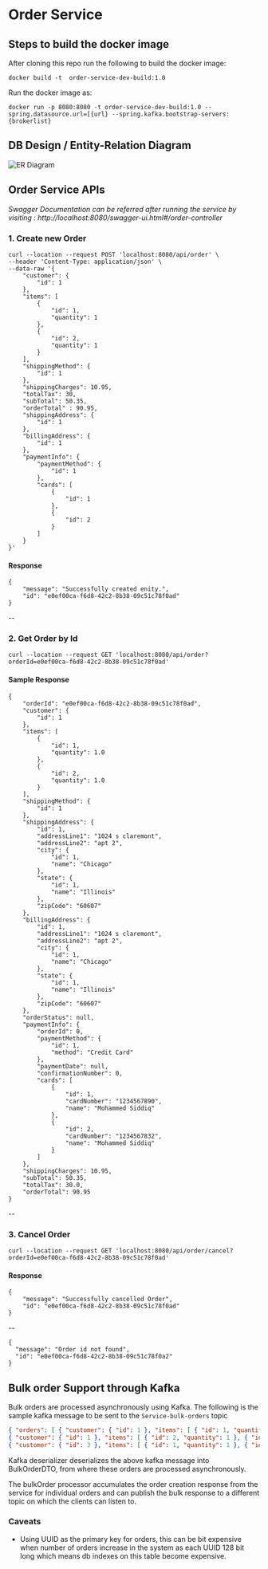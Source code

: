 # Order Service

## Steps to build the docker image

After cloning this repo run the following to build the docker image:

```docker build -t  order-service-dev-build:1.0```

Run the docker image as:

```docker run -p 8080:8080 -t order-service-dev-build:1.0 --spring.datasource.url=[{url} --spring.kafka.bootstrap-servers:{brokerlist}```

## DB Design / Entity-Relation Diagram

![ER Diagram](EntitiesUML.png)

## Order Service APIs

_Swagger Documentation can be referred after running the service by visiting : http://localhost:8080/swagger-ui.html#/order-controller_

### 1. Create new Order 

    curl --location --request POST 'localhost:8080/api/order' \
    --header 'Content-Type: application/json' \
    --data-raw '{
        "customer": {
            "id": 1
        },
        "items": [
            {
                "id": 1,
                "quantity": 1
            },
            {
                "id": 2,
                "quantity": 1
            }
        ],
        "shippingMethod": {
            "id": 1
        },
        "shippingCharges": 10.95,
        "totalTax": 30,
        "subTotal": 50.35,
        "orderTotal" : 90.95,
        "shippingAddress": {
            "id": 1
        },
        "billingAddress": {
            "id": 1
        },
        "paymentInfo": {
            "paymentMethod": {
                "id": 1
            },
            "cards": [
                {
                    "id": 1
                },
                {
                    "id": 2
                }
            ]
        }
    }'
    
    
#### Response

    {
        "message": "Successfully created enity.",
        "id": "e0ef00ca-f6d8-42c2-8b38-09c51c78f0ad"
    }
    
--

### 2. Get Order by Id

    curl --location --request GET 'localhost:8080/api/order?orderId=e0ef00ca-f6d8-42c2-8b38-09c51c78f0ad'
 
 #### Sample Response
 
 
    {
        "orderId": "e0ef00ca-f6d8-42c2-8b38-09c51c78f0ad",
        "customer": {
            "id": 1
        },
        "items": [
            {
                "id": 1,
                "quantity": 1.0
            },
            {
                "id": 2,
                "quantity": 1.0
            }
        ],
        "shippingMethod": {
            "id": 1
        },
        "shippingAddress": {
            "id": 1,
            "addressLine1": "1024 s claremont",
            "addressLine2": "apt 2",
            "city": {
                "id": 1,
                "name": "Chicago"
            },
            "state": {
                "id": 1,
                "name": "Illinois"
            },
            "zipCode": "60607"
        },
        "billingAddress": {
            "id": 1,
            "addressLine1": "1024 s claremont",
            "addressLine2": "apt 2",
            "city": {
                "id": 1,
                "name": "Chicago"
            },
            "state": {
                "id": 1,
                "name": "Illinois"
            },
            "zipCode": "60607"
        },
        "orderStatus": null,
        "paymentInfo": {
            "orderId": 0,
            "paymentMethod": {
                "id": 1,
                "method": "Credit Card"
            },
            "paymentDate": null,
            "confirmationNumber": 0,
            "cards": [
                {
                    "id": 1,
                    "cardNumber": "1234567890",
                    "name": "Mohammed Siddiq"
                },
                {
                    "id": 2,
                    "cardNumber": "1234567832",
                    "name": "Mohammed Siddiq"
                }
            ]
        },
        "shippingCharges": 10.95,
        "subTotal": 50.35,
        "totalTax": 30.0,
        "orderTotal": 90.95
    }
    
    
--

### 3. Cancel Order

    curl --location --request GET 'localhost:8080/api/order/cancel?orderId=e0ef00ca-f6d8-42c2-8b38-09c51c78f0ad'
         

#### Response

    {
        "message": "Successfully cancelled Order",
        "id": "e0ef00ca-f6d8-42c2-8b38-09c51c78f0ad"
    }
   
--  

    
    {
      "message": "Order id not found",
      "id": "e0ef00ca-f6d8-42c2-8b38-09c51c78f0a2"
    }

      
## Bulk order Support through Kafka

Bulk orders are processed asynchronously using Kafka. The following is the sample kafka message to be sent to the `Service-bulk-orders` topic


```json
{ "orders": [ { "customer": { "id": 1 }, "items": [ { "id": 1, "quantity": 1 }, { "id": 2, "quantity": 1 } ], "shippingMethod": { "id": 1 }, "shippingCharges": 10.95, "totalTax": 30, "subTotal": 50.35, "orderTotal": 90.95, "shippingAddress": { "id": 1 }, "billingAddress": { "id": 1 }, "paymentInfo": { "paymentMethod": { "id": 1 }, "cards": [ { "id": 1 }, { "id": 2 } ] } },
{ "customer": { "id": 1 }, "items": [ { "id": 2, "quantity": 1 }, { "id": 3, "quantity": 1 } ], "shippingMethod": { "id": 1 }, "shippingCharges": 100.95, "totalTax": 130, "subTotal": 150.35, "orderTotal": 190.95, "shippingAddress": { "id": 2 }, "billingAddress": { "id": 2 }, "paymentInfo": { "paymentMethod": { "id": 1 }, "cards": [ { "id": 3 }, { "id": 4 } ] } },
{ "customer": { "id": 3 }, "items": [ { "id": 1, "quantity": 1 }, { "id": 2, "quantity": 1 } ], "shippingMethod": { "id": 1 }, "shippingCharges": 10.95, "totalTax": 30, "subTotal": 50.35, "orderTotal": 90.95, "shippingAddress": { "id": 1 }, "billingAddress": { "id": 1 }, "paymentInfo": { "paymentMethod": { "id": 1 }, "cards": [ { "id": 1 }, { "id": 2 } ] } } ] }
```



Kafka deserializer deserializes the above kafka message into BulkOrderDTO, from where these orders are processed asynchronously.

The bulkOrder processor accumulates the order creation response from the service for individual orders and can publish the bulk response to a different topic on which the clients can listen to.


### Caveats

* Using UUID as the primary key for orders, this can be bit expensive when number of orders increase in the system as each UUID 128 bit long which means db indexes on this table become expensive.
  